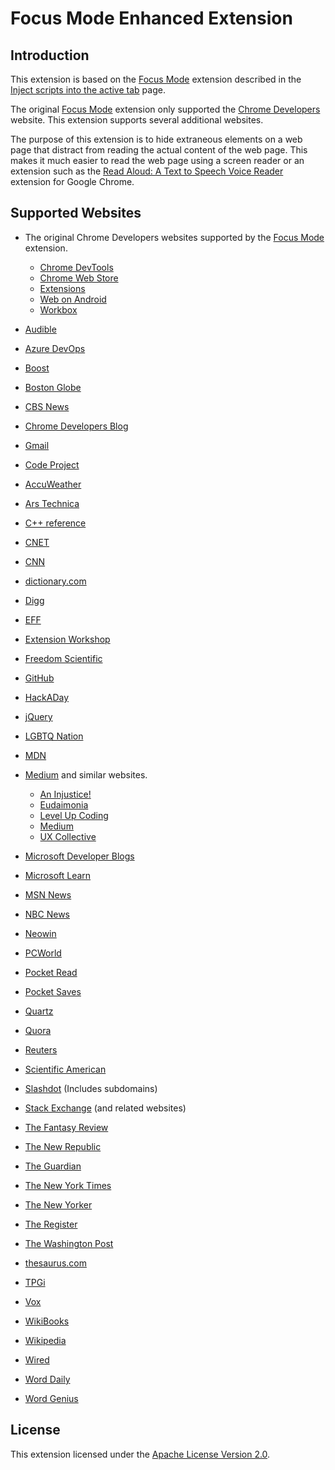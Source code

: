 # Focus Mode Enhanced Extension

## Introduction

This extension is based on the [Focus Mode][1] extension described in the [Inject scripts into the active tab][2] page.

The original [Focus Mode][1] extension only supported the [Chrome Developers][3] website. This extension supports several additional websites.

The purpose of this extension is to hide extraneous elements on a web page that distract from reading the actual content of the web page. This makes it much easier to read the web page using a screen reader or an extension such as the [Read Aloud: A Text to Speech Voice Reader][4] extension for Google Chrome.

## Supported Websites

* The original Chrome Developers websites supported by the [Focus Mode][1] extension.

   - [Chrome DevTools](https://developer.chrome.com/docs/devtools)
   - [Chrome Web Store](https://developer.chrome.com/docs/webstore)
   - [Extensions](https://developer.chrome.com/docs/extensions)
   - [Web on Android](https://developer.chrome.com/docs/android/)
   - [Workbox](https://developer.chrome.com/docs/workbox)

* [Audible][45]
* [Azure DevOps][57]
* [Boost][58]
* [Boston Globe][51]
* [CBS News][53]
* [Chrome Developers Blog][29]
* [Gmail][32]
* [Code Project][36]
* [AccuWeather][27]
* [Ars Technica][25]
* [C++ reference][5]
* [CNET][19]
* [CNN][34]
* [dictionary.com][44]
* [Digg][21]
* [EFF][42]
* [Extension Workshop][6]
* [Freedom Scientific][24]
* [GitHub][7]
* [HackADay][8]
* [jQuery][9]
* [LGBTQ Nation][55]
* [MDN][10]
* [Medium][20] and similar websites.

  - [An Injustice!](https://aninjusticemag.com/)
  - [Eudaimonia](https://eand.co/)
  - [Level Up Coding](https://levelup.gitconnected.com/)
  - [Medium](https://medium.com/)
  - [UX Collective](https://uxdesign.cc/)

* [Microsoft Developer Blogs][11]
* [Microsoft Learn][12]
* [MSN News][50]
* [NBC News][39]
* [Neowin][33]
* [PCWorld][40]
* [Pocket Read][49]
* [Pocket Saves][48]
* [Quartz][13]
* [Quora][22]
* [Reuters][46]
* [Scientific American][26]
* [Slashdot][28] (Includes subdomains)
* [Stack Exchange][41] (and related websites)
* [The Fantasy Review][23]
* [The New Republic][54]
* [The Guardian][47]
* [The New York Times][14]
* [The New Yorker][35]
* [The Register][15]
* [The Washington Post][16]
* [thesaurus.com][43]
* [TPGi][17]
* [Vox][52]
* [WikiBooks][31]
* [Wikipedia][30]
* [Wired][56]
* [Word Daily][37]
* [Word Genius][38]

## License

This extension licensed under the [Apache License Version 2.0][18].


[1]: <https://github.com/GoogleChrome/chrome-extensions-samples/tree/main/functional-samples/tutorial.focus-mode>
[2]: <https://developer.chrome.com/docs/extensions/mv3/getstarted/tut-focus-mode/>
[3]: <https://developer.chrome.com/>
[4]: <https://chrome.google.com/webstore/detail/read-aloud-a-text-to-spee/hdhinadidafjejdhmfkjgnolgimiaplp>
[5]: <https://en.cppreference.com/>
[6]: <https://extensionworkshop.com/>
[7]: <https://github.com/>
[8]: <https://hackaday.com/>
[9]: <https://api.jquery.com>
[10]: <https://developer.mozilla.org/en-US/docs/>
[11]: <https://devblogs.microsoft.com/>
[12]: <https://learn.microsoft.com>
[13]: <https://qz.com/>
[14]: <https://www.nytimes.com/>
[15]: <https://www.theregister.com/>
[16]: <https://www.washingtonpost.com/>
[17]: <https://www.tpgi.com/>
[18]: <https://www.apache.org/licenses/LICENSE-2.0>
[19]: <https://www.cnet.com/>
[20]: <https://medium.com/>
[21]: <https://digg.com/>
[22]: <https://www.quora.com/>
[23]: <https://thefantasyreviews.com/>
[24]: <https://www.freedomscientific.com/>
[25]: <https://arstechnica.com/>
[26]: <https://www.scientificamerican.com/>
[27]: <https://www.accuweather.com/en/us/>
[28]: <https://slashdot.org/>
[29]: <https://developer.chrome.com/blog/>
[30]: <https://en.wikipedia.org/wiki/>
[31]: <https://en.wikibooks.org/wiki/>
[32]: <https://mail.google.com/mail/>
[33]: <https://www.neowin.net/>
[34]: <https://www.cnn.com/>
[35]: <https://www.newyorker.com/>
[36]: <https://www.codeproject.com/>
[37]: <https://worddaily.com/>
[38]: <https://www.wordgenius.com/>
[39]: <https://www.nbcnews.com/news/us-news/>
[40]: <https://www.pcworld.com/article/>
[41]: <https://stackexchange.com/>
[42]: <https://www.eff.org/>
[43]: <https://www.thesaurus.com/>
[44]: <https://www.dictionary.com/>
[45]: <https://www.audible.com/>
[46]: <https://www.reuters.com/>
[47]: <https://www.theguardian.com/>
[48]: <https://getpocket.com/saves>
[49]: <https://getpocket.com/read>
[50]: <https://www.msn.com/en-us/news/>
[51]: <https://www.bostonglobe.com/>
[52]: <https://www.vox.com/>
[53]: <https://www.cbsnews.com/>
[54]: <https://newrepublic.com/>
[55]: <https://www.lgbtqnation.com/>
[56]: <https://www.wired.com/>
[57]: <https://dev.azure.com/>
[58]: <https://www.boost.org/>
